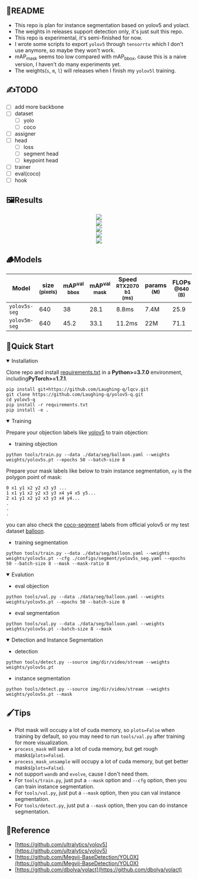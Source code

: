 ## 📖README
- This repo is plan for instance segmentation based on yolov5 and yolact.
- The weights in releases support detection only, it's just suit this repo.
- This repo is experimental, it's semi-finished for now.
- I wrote some scripts to export `yolov5` through `tensorrtx` which I don't use anymore, so maybe they won't work.
- mAP<sub>mask</sub> seems too low compared with mAP<sub>bbox</sub>, cause this is a naive version, I haven't do many experiments yet.
- The weights(`s`, `m`, `l`) will releases when I finish my `yolov5l` training.

## ✍TODO
- [ ] add more backbone
- [ ] dataset
  - [ ] yolo
  - [ ] coco
- [ ] assigner
- [ ] head
  - [ ] loss
  - [ ] segment head
  - [ ] keypoint head
- [ ] trainer
- [ ] eval(coco)
- [ ] hook

## 🖼️Results
<div align=center>
<img src="./assert/000000000632.jpg"/>
</div>
<div align=center>
<img src="./assert/000000001268.jpg"/>
</div>
<div align=center>
<img src="./assert/000000001532.jpg"/>
</div>
<div align=center>
<img src="./assert/000000091921.jpg"/>
</div>
<div align=center>
<img src="./assert/000000118209.jpg"/>
</div>


## 🪵Models
| Model         | size<br><sup>(pixels) | mAP<sup>val<br>bbox | mAP<sup>val<br>mask | Speed<br><sup>RTX2070 b1<br>(ms) | params<br><sup>(M) | FLOPs<br><sup>@640 (B) |
|---------------|-----------------------|---------------------|---------------------|----------------------------------|--------------------|------------------------|
| `yolov5s-seg` | 640                   | 38                  | 28.1                | 8.8ms                            | 7.4M               | 25.9                   |
| `yolov5m-seg` | 640                   | 45.2                | 33.1                | 11.2ms                           | 22M                | 71.1                   |

## 🎨Quick Start

<details open>
<summary>Installation</summary>

Clone repo and install [requirements.txt](https://github.com/Laughing-q/yolov5-q/blob/master/requirements.txt) in a
**Python>=3.7.0** environment, including**PyTorch>=1.7.1**.

```shell
pip install git+https://github.com/Laughing-q/lqcv.git
git clone https://github.com/Laughing-q/yolov5-q.git
cd yolov5-q
pip install -r requirements.txt
pip install -e .
```

</details>


<details open>
<summary>Training</summary>

Prepare your objection labels like [yolov5](https://github.com/ultralytics/yolov5/wiki/Train-Custom-Data) to train objection:
- training objection
```shell
python tools/train.py --data ./data/seg/balloon.yaml --weights weights/yolov5s.pt --epochs 50 --batch-size 8
```

Prepare your mask labels like below to train instance segmentation, `xy` is the polygon point of mask:
```shell
0 x1 y1 x2 y2 x3 y3 ...
1 x1 y1 x2 y2 x3 y3 x4 y4 x5 y5...
2 x1 y1 x2 y2 x3 y3 x4 y4...
.
.
.
```
you can also check the [coco-segment](https://github.com/ultralytics/yolov5/releases/download/v1.0/coco2017labels-segments.zip) labels from official yolov5 or my test dataset [balloon](https://github.com/Laughing-q/yolov5-q/releases/download/0.1.0/balloon.zip).

- training segmentation
```shell
python tools/train.py --data ./data/seg/balloon.yaml --weights weights/yolov5s.pt --cfg ./configs/segment/yolov5s_seg.yaml --epochs 50 --batch-size 8 --mask --mask-ratio 8
```

</details>

<details open>
<summary>Evalution</summary>

- eval objection
```shell
python tools/val.py --data ./data/seg/balloon.yaml --weights weights/yolov5s.pt --epochs 50 --batch-size 8
```

- eval segmentation
```shell
python tools/val.py --data ./data/seg/balloon.yaml --weights weights/yolov5s.pt --batch-size 8 --mask
```

</details>

<details open>
<summary>Detection and Instance Segmentation</summary>

- detection
```shell
python tools/detect.py --source img/dir/video/stream --weights weights/yolov5s.pt
```

- instance segmentation
```shell
python tools/detect.py --source img/dir/video/stream --weights weights/yolov5s.pt --mask
```

</details>


## 🖌Tips
- Plot mask will occupy a lot of cuda memory, so `plots=False` when training by default, so you may need to run `tools/val.py` after training for more visualization.
- `process_mask` will save a lot of cuda memory, but get rough masks(`plots=False`).
- `process_mask_unsample` will occupy a lot of cuda memory, but get better masks(`plots=False`).
- not support `wandb` and `evolve`, cause I don't need them.
- For `tools/train.py`, just put a `--mask` option and `--cfg` option, then you can train instance segmentation.
- For `tools/val.py`, just put a `--mask` option, then you can val instance segmentation.
- For `tools/detect.py`, just put a `--mask` option, then you can do instance segmentation.

## 🍔Reference
- [https://github.com/ultralytics/yolov5](https://github.com/ultralytics/yolov5)
- [https://github.com/Megvii-BaseDetection/YOLOX](https://github.com/Megvii-BaseDetection/YOLOX)
- [https://github.com/dbolya/yolact](https://github.com/dbolya/yolact)
